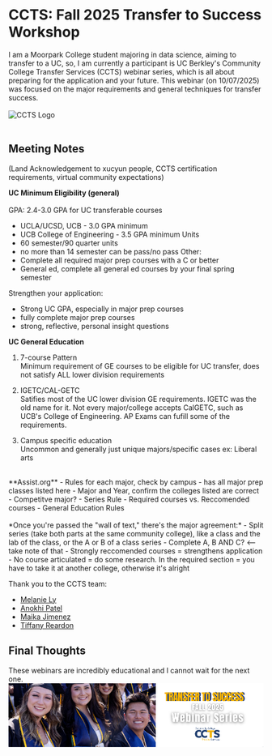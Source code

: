 # CCTS: Fall 2025 Transfer to Success Workshop
I am a Moorpark College student majoring in data science, aiming to transfer to a UC, so, I am currently a participant is UC Berkley's Community College Transfer Services (CCTS) webinar series, which is all about preparing for the application and your future. This webinar (on 10/07/2025) was focused on the major requirements and general techniques for transfer success. <br><br>
<img src="https://cep.berkeley.edu/sites/default/files/styles/openberkeley_image_full/public/general/logo_ccts2020.png?itok=tgA-tZN-&timestamp=1631654577" width="600" alt="CCTS Logo"/>  <br><br>


## Meeting Notes
(Land Acknowledgement to xucyun people, CCTS certification requirements, virtual community expectations)

**UC Minimum Eligibility (general)** <br><br>
GPA: 2.4-3.0 GPA for UC transferable courses <br>
- UCLA/UCSD, UCB - 3.0 GPA minimum
- UCB College of Engineering - 3.5 GPA minimum
Units <br>
- 60 semester/90 quarter units
- no more than 14 semester can be pass/no pass
Other: <br>
- Complete all required major prep courses with a C or better
- General ed, complete all general ed courses by your final spring semester

Strengthen your application:
- Strong UC GPA, especially in major prep courses
- fully complete major prep courses
- strong, reflective, personal insight questions

**UC General Education**
1. 7-course Pattern<br>
Minimum requirement of GE courses to be eligible for UC transfer, does not satisfy ALL lower division requirements

2. IGETC/CAL-GETC <br>
Satifies most of the UC lower division GE requirements. IGETC was the old name for it. Not every major/college accepts CalGETC, such as UCB's College of Engineering. AP Exams can fufill some of the requirements. 

4. Campus specific education <br>
Uncommon and generally just unique majors/specific cases ex: Liberal arts
<br>
**Assist.org**
- Rules for each major, check by campus
- has all major prep classes listed here
- Major and Year, confirm the colleges listed are correct
- Competitve major?
- Series Rule
- Required courses vs. Reccomended courses
- General Education Rules
<br><br>
*Once you're passed the "wall of text," there's the major agreement:*
- Split series (take both parts at the same community college), like a class and the lab of the class, or the A or B of a class series
- Complete A, B AND C? <-- take note of that
- Strongly reccomended courses = strengthens application
- No course articulated = do some research. In the required section = you have to take it at another college, otherwise it's alright


Thank you to the CCTS team:
- [Melanie Ly](https://www.linkedin.com/in/melanie-l-7a1337178/)
- [Anokhi Patel](https://www.linkedin.com/in/anokhi-pats/)
- [Maika Jimenez](https://www.linkedin.com/in/maika-jimenez-909465186/)
- [Tiffany Reardon](https://www.linkedin.com/in/tiffany-reardon/)


## Final Thoughts
These webinars are incredibly educational and I cannot wait for the next one. 
![banner from form](https://github.com/CaptainSapphire/PH-s-Blog/blob/main/assets/September%202025/Screenshot%202025-09-09%20170302.png?raw=true)
